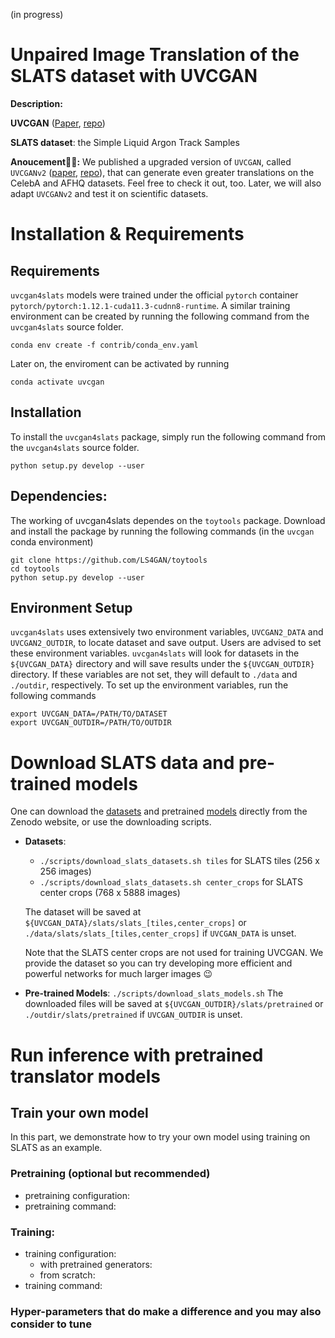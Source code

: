 (in progress)

# Unpaired Image Translation of the SLATS dataset with UVCGAN

**Description:**

**UVCGAN** ([Paper](https://openaccess.thecvf.com/content/WACV2023/html/Torbunov_UVCGAN_UNet_Vision_Transformer_Cycle-Consistent_GAN_for_Unpaired_Image-to-Image_Translation_WACV_2023_paper.html), [repo](https://github.com/LS4GAN/uvcgan))

**SLATS dataset**: the Simple Liquid Argon Track Samples 

**Anoucement:tada::tada::** We published a upgraded version of `UVCGAN`, called `UVCGANv2` ([paper](https://arxiv.org/abs/2303.16280), [repo](https://github.com/LS4GAN/uvcgan2)), that can generate even greater translations on the CelebA and AFHQ datasets. Feel free to check it out, too. Later, we will also adapt `UVCGANv2` and test it on scientific datasets.


# Installation & Requirements

## Requirements

`uvcgan4slats` models were trained under the official `pytorch` container `pytorch/pytorch:1.12.1-cuda11.3-cudnn8-runtime`. 
A similar training environment can be created by running the following command from the `uvcgan4slats` source folder.
```
conda env create -f contrib/conda_env.yaml
```
Later on, the enviroment can be activated by running
```
conda activate uvcgan
```

## Installation

To install the `uvcgan4slats` package, simply run the following command from the `uvcgan4slats` source folder.
```
python setup.py develop --user
```

## Dependencies:

The working of uvcgan4slats dependes on the `toytools` package. 
Download and install the package by running the following commands (in the `uvcgan` conda environment)
```
git clone https://github.com/LS4GAN/toytools
cd toytools
python setup.py develop --user
```


## Environment Setup

`uvcgan4slats` uses extensively two environment variables, `UVCGAN2_DATA` and `UVCGAN2_OUTDIR`, 
to locate dataset and save output. 
Users are advised to set these environment variables. 
`uvcgan4slats` will look for datasets in the `${UVCGAN_DATA}` directory and will save results under the `${UVCGAN_OUTDIR}` directory. 
If these variables are not set, they will default to `./data` and `./outdir`, respectively.
To set up the environment variables, run the following commands
```
export UVCGAN_DATA=/PATH/TO/DATASET
export UVCGAN_OUTDIR=/PATH/TO/OUTDIR
```

# Download SLATS data and pre-trained models
One can download the [datasets](https://zenodo.org/record/7809108) and pretrained [models](https://zenodo.org/deposit/7809460) 
directly from the Zenodo website, or use the downloading scripts.
- **Datasets**: 
  - `./scripts/download_slats_datasets.sh tiles` for SLATS tiles (256 x 256 images)
  - `./scripts/download_slats_datasets.sh center_crops` for SLATS center crops (768 x 5888 images)
  
  The dataset will be saved at `${UVCGAN_DATA}/slats/slats_[tiles,center_crops]` or `./data/slats/slats_[tiles,center_crops]` if `UVCGAN_DATA` is unset.
  
  Note that the SLATS center crops are not used for training UVCGAN. 
  We provide the dataset so you can try developing more efficient and powerful networks for much larger images :wink:
- **Pre-trained Models**: `./scripts/download_slats_models.sh`
  The downloaded files will be saved at `${UVCGAN_OUTDIR}/slats/pretrained` or `./outdir/slats/pretrained` if `UVCGAN_OUTDIR` is unset.

# Run inference with pretrained translator models

## Train your own model
In this part, we demonstrate how to try your own model using training on SLATS as an example. 

### Pretraining (optional but recommended)
- pretraining configuration: 
- pretraining command:

### Training:
- training configuration:
  - with pretrained generators:
  - from scratch:
- training command:

### Hyper-parameters that do make a difference and you may also consider to tune
